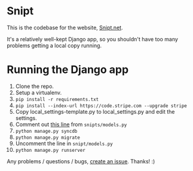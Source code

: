 # Snipt

This is the codebase for the website, [Snipt.net](https://snipt.net/).

It's a relatively well-kept Django app, so you shouldn't have too many problems
getting a local copy running.

# Running the Django app

1. Clone the repo.
2. Setup a virtualenv.
3. `pip install -r requirements.txt`
4. `pip install --index-url https://code.stripe.com --upgrade stripe`
5. Copy local_settings-template.py to local_settings.py and edit the settings.
6. Comment out [this line](https://github.com/nicksergeant/snipt/blob/master/snipts/models.py#L19) from `snipts/models.py`
7. `python manage.py syncdb`
8. `python manage.py migrate`
9. Uncomment the line in `snipt/models.py`
10. `python manage.py runserver`

Any problems / questions / bugs, [create an issue](https://github.com/nicksergeant/snipt/issues). Thanks! :)
